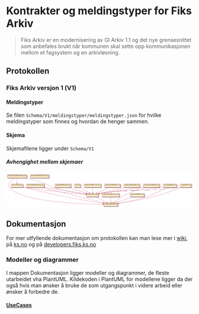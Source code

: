 # Kontrakter og meldingstyper for Fiks Arkiv

> Fiks Arkiv er en modernisering av GI Arkiv 1.1 og det nye grensesnittet som anbefales brukt når kommunen skal sette opp kommunikasjonen mellom et fagsystem og en arkivløsning.

## Protokollen

### Fiks Arkiv versjon 1 (V1)
#### Meldingstyper
Se filen `Schema/V1/meldingstyper/meldingstyper.json` for hvilke meldingstyper som finnes og hvordan de henger sammen.

#### Skjema

Skjemafilene ligger under `Schema/V1`  

##### Avhengighet mellom skjemaer
![Avhengigheter mellom schemas](deps.png)

## Dokumentasjon
For mer utfyllende dokumentasjon om protokollen kan man lese mer i [wiki](https://github.com/ks-no/fiks-arkiv-specification/wiki), på [ks.no](https://www.ks.no/fagomrader/digitalisering/felleslosninger/verktoykasse-plan--og-byggesak/verktoy/sammenhengende-tjenester---integrasjoner/fiks-arkiv/) og på [developers.fiks.ks.no](https://developers.fiks.ks.no/fiks-plattform/tjenester/fiksprotokoll/arkiv/)

### Modeller og diagrammer
I mappen Dokumentasjon ligger modeller og diagrammer, de fleste utarbeidet vha PlantUML.
Kildekoden i PlantUML for modellene ligger da der også hvis man ønsker å bruke de som utgangspunkt i videre arbeid eller ønsker å forbedre de.

#### [UseCases](Dokumentasjon/V1/UseCases)



